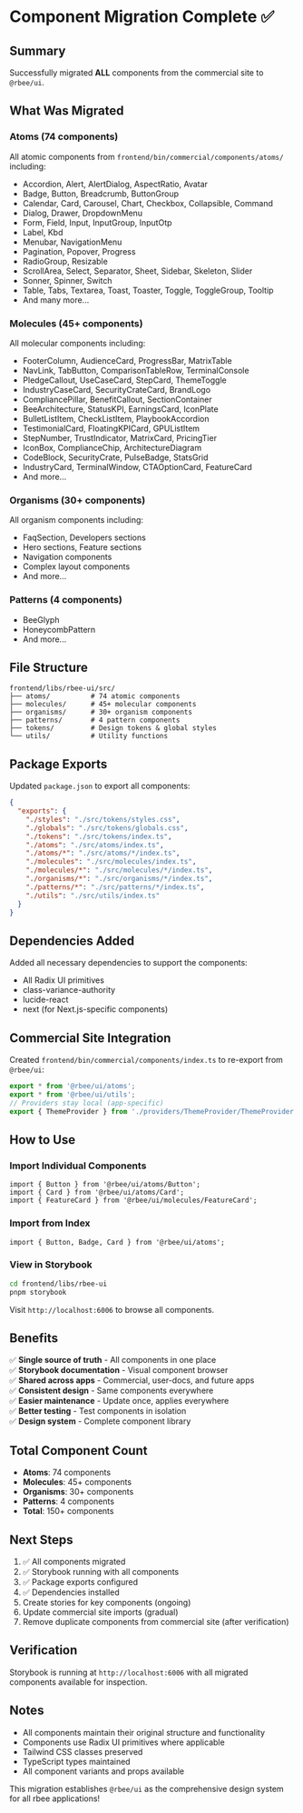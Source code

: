 # Component Migration Complete ✅

## Summary

Successfully migrated **ALL** components from the commercial site to `@rbee/ui`.

## What Was Migrated

### Atoms (74 components)
All atomic components from `frontend/bin/commercial/components/atoms/` including:
- Accordion, Alert, AlertDialog, AspectRatio, Avatar
- Badge, Button, Breadcrumb, ButtonGroup
- Calendar, Card, Carousel, Chart, Checkbox, Collapsible, Command
- Dialog, Drawer, DropdownMenu
- Form, Field, Input, InputGroup, InputOtp
- Label, Kbd
- Menubar, NavigationMenu
- Pagination, Popover, Progress
- RadioGroup, Resizable
- ScrollArea, Select, Separator, Sheet, Sidebar, Skeleton, Slider
- Sonner, Spinner, Switch
- Table, Tabs, Textarea, Toast, Toaster, Toggle, ToggleGroup, Tooltip
- And many more...

### Molecules (45+ components)
All molecular components including:
- FooterColumn, AudienceCard, ProgressBar, MatrixTable
- NavLink, TabButton, ComparisonTableRow, TerminalConsole
- PledgeCallout, UseCaseCard, StepCard, ThemeToggle
- IndustryCaseCard, SecurityCrateCard, BrandLogo
- CompliancePillar, BenefitCallout, SectionContainer
- BeeArchitecture, StatusKPI, EarningsCard, IconPlate
- BulletListItem, CheckListItem, PlaybookAccordion
- TestimonialCard, FloatingKPICard, GPUListItem
- StepNumber, TrustIndicator, MatrixCard, PricingTier
- IconBox, ComplianceChip, ArchitectureDiagram
- CodeBlock, SecurityCrate, PulseBadge, StatsGrid
- IndustryCard, TerminalWindow, CTAOptionCard, FeatureCard
- And more...

### Organisms (30+ components)
All organism components including:
- FaqSection, Developers sections
- Hero sections, Feature sections
- Navigation components
- Complex layout components
- And more...

### Patterns (4 components)
- BeeGlyph
- HoneycombPattern
- And more...

## File Structure

```
frontend/libs/rbee-ui/src/
├── atoms/          # 74 atomic components
├── molecules/      # 45+ molecular components
├── organisms/      # 30+ organism components
├── patterns/       # 4 pattern components
├── tokens/         # Design tokens & global styles
└── utils/          # Utility functions
```

## Package Exports

Updated `package.json` to export all components:

```json
{
  "exports": {
    "./styles": "./src/tokens/styles.css",
    "./globals": "./src/tokens/globals.css",
    "./tokens": "./src/tokens/index.ts",
    "./atoms": "./src/atoms/index.ts",
    "./atoms/*": "./src/atoms/*/index.ts",
    "./molecules": "./src/molecules/index.ts",
    "./molecules/*": "./src/molecules/*/index.ts",
    "./organisms/*": "./src/organisms/*/index.ts",
    "./patterns/*": "./src/patterns/*/index.ts",
    "./utils": "./src/utils/index.ts"
  }
}
```

## Dependencies Added

Added all necessary dependencies to support the components:
- All Radix UI primitives
- class-variance-authority
- lucide-react
- next (for Next.js-specific components)

## Commercial Site Integration

Created `frontend/bin/commercial/components/index.ts` to re-export from `@rbee/ui`:

```typescript
export * from '@rbee/ui/atoms';
export * from '@rbee/ui/utils';
// Providers stay local (app-specific)
export { ThemeProvider } from './providers/ThemeProvider/ThemeProvider';
```

## How to Use

### Import Individual Components

```tsx
import { Button } from '@rbee/ui/atoms/Button';
import { Card } from '@rbee/ui/atoms/Card';
import { FeatureCard } from '@rbee/ui/molecules/FeatureCard';
```

### Import from Index

```tsx
import { Button, Badge, Card } from '@rbee/ui/atoms';
```

### View in Storybook

```bash
cd frontend/libs/rbee-ui
pnpm storybook
```

Visit `http://localhost:6006` to browse all components.

## Benefits

✅ **Single source of truth** - All components in one place  
✅ **Storybook documentation** - Visual component browser  
✅ **Shared across apps** - Commercial, user-docs, and future apps  
✅ **Consistent design** - Same components everywhere  
✅ **Easier maintenance** - Update once, applies everywhere  
✅ **Better testing** - Test components in isolation  
✅ **Design system** - Complete component library

## Total Component Count

- **Atoms**: 74 components
- **Molecules**: 45+ components
- **Organisms**: 30+ components
- **Patterns**: 4 components
- **Total**: 150+ components

## Next Steps

1. ✅ All components migrated
2. ✅ Storybook running with all components
3. ✅ Package exports configured
4. ✅ Dependencies installed
5. Create stories for key components (ongoing)
6. Update commercial site imports (gradual)
7. Remove duplicate components from commercial site (after verification)

## Verification

Storybook is running at `http://localhost:6006` with all migrated components available for inspection.

## Notes

- All components maintain their original structure and functionality
- Components use Radix UI primitives where applicable
- Tailwind CSS classes preserved
- TypeScript types maintained
- All component variants and props available

This migration establishes `@rbee/ui` as the comprehensive design system for all rbee applications!
